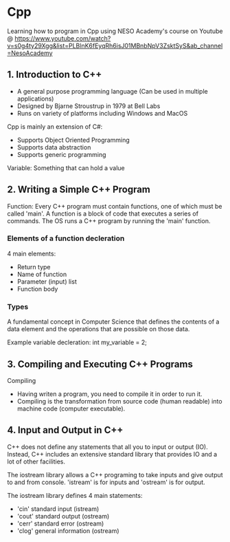 # Cpp
Learning how to program in Cpp using NESO Academy's course on Youtube @ https://www.youtube.com/watch?v=s0g4ty29Xgg&list=PLBlnK6fEyqRh6isJ01MBnbNpV3ZsktSyS&ab_channel=NesoAcademy

## 1. Introduction to C++
- A general purpose programming language (Can be used in multiple applications)
- Designed by Bjarne Stroustrup in 1979 at Bell Labs
- Runs on variety of platforms including Windows and MacOS

Cpp is mainly an extension of C#:
- Supports Object Oriented Programming
- Supports data abstraction
- Supports generic programming

Variable: Something that can hold a value

## 2. Writing a Simple C++ Program
Function: Every C++ program must contain functions, one of which must be called 'main'. A function is a block of code that executes a series of commands. The OS runs a C++ program by running the 'main' function.

### Elements of a function decleration
4 main elements:
- Return type
- Name of function
- Parameter (input) list
- Function body

### Types
A fundamental concept in Computer Science that defines the contents of a data element and the operations that are possible on those data.

Example variable decleration: int my_variable = 2;

## 3. Compiling and Executing C++ Programs
Compiling
- Having writen a program, you need to compile it in order to run it.
- Compiling is the transformation from source code (human readable) into machine code (computer executable).

## 4. Input and Output in C++
C++ does not define any statements that all you to input or output (IO). Instead, C++ includes an extensive standard library that provides IO and a lot of other facilities.

The iostream library allows a C++ programing to take inputs and give output to and from console. 'istream' is for inputs and 'ostream' is for output.

The iostream library defines 4 main statements:
- 'cin' standard input (istream)
- 'cout' standard output (ostream)
- 'cerr' standard error (ostream)
- 'clog' general information (ostream)









